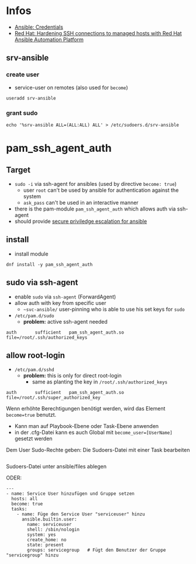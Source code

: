 # Infos

- [Ansible: Credentials](https://docs.ansible.com/automation-controller/latest/html/userguide/credentials.html)
- [Red Hat: Hardening SSH connections to managed hosts with Red Hat Ansible Automation Platform](https://www.redhat.com/en/blog/hardening-ssh-connections-ansible-automation-platform)

## srv-ansible

### create user

- service-user on remotes (also used for `become`)

```
useradd srv-ansible
```

### grant sudo

```
echo '%srv-ansible ALL=(ALL:ALL) ALL' > /etc/sudoers.d/srv-ansible
```

# pam_ssh_agent_auth

## Target

- `sudo -i` via ssh-agent for ansibles (used by directive `become: true`)
	- user `root` can't be used by ansible for authentication against the system
	- `ask_pass` can't be used in an interactive manner
- there is the pam-module `pam_ssh_agent_auth` which allows auth via ssh-agent
- should provide [secure priviledge escalation for ansible](https://docs.ansible.com/ansible/latest/playbook_guide/playbooks_privilege_escalation.html)

## install

- install module

```
dnf install -y pam_ssh_agent_auth
```

## sudo via ssh-agent

- enable `sudo` via `ssh-agent` (ForwardAgent)
- allow auth with key from specific user
	- `~svc-ansible/` user-pinning who is able to use his set keys for `sudo`
- `/etc/pam.d/sudo`
	- **problem:** active ssh-agent needed

```
auth       sufficient   pam_ssh_agent_auth.so file=/root/.ssh/authorized_keys
```

## allow root-login

- `/etc/pam.d/sshd`
	- **problem:** this is only for direct root-login
		- same as planting the key in `/root/.ssh/authorized_keys`

```
auth       sufficient   pam_ssh_agent_auth.so file=/root/.ssh/super_authorized_key
```


Wenn erhöhte Berechtigungen benötigt werden, wird das Element  ``become=true`` benutzt.

- Kann man auf Playbook-Ebene oder Task-Ebene anwenden
- in der .cfg-Datei kann es auch Global mit ```become_user=[UserName]``` gesetzt werden

Dem User Sudo-Rechte geben:
Die Sudoers-Datei mit einer Task bearbeiten

```

```

Sudoers-Datei unter ansible/files ablegen


ODER:

```
---
- name: Service User hinzufügen und Gruppe setzen
  hosts: all
  become: true
  tasks:
    - name: Füge den Service User "serviceuser" hinzu
      ansible.builtin.user:
        name: serviceuser
        shell: /sbin/nologin
        system: yes
        create_home: no
        state: present
        groups: servicegroup   # Fügt den Benutzer der Gruppe "servicegroup" hinzu

```
